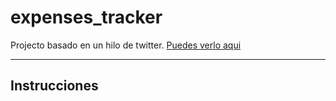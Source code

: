 # expenses_tracker
Projecto basado en un hilo de twitter. [Puedes verlo aqui](https://twitter.com/jangiacomelli/status/1331170945738760192)
___

## Instrucciones